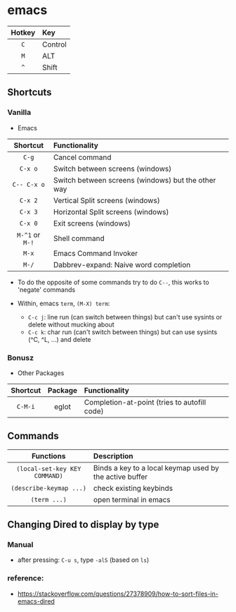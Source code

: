 # emacs

| Hotkey | Key
| :----: | :-----
| `C`    | Control
| `M`    | ALT
| `^`    | Shift

## Shortcuts

### Vanilla
- Emacs

| Shortcut | Functionality
| :----:   | :-----
| `C-g`    | Cancel command
| `C-x o`  | Switch between screens (windows)
| `C-- C-x o`  | Switch between screens (windows) but the other way
| `C-x 2`  | Vertical Split screens (windows)
| `C-x 3`  | Horizontal Split screens (windows)
| `C-x 0`  | Exit screens (windows)
| `M-^1` or `M-!` | Shell command
| `M-x` | Emacs Command Invoker
| `M-/` | Dabbrev-expand: Naive word completion

- To do the opposite of some commands try to do `C--`, this works to 'negate' commands

- Within, emacs `term`, `(M-X) term`:
  - `C-c j`: line run (can switch between things) but can't use sysints or delete without mucking about
  - `C-c k`: char run (can't switch between things) but can use sysints (^C, ^L, ...) and delete


### Bonusz
- Other Packages

| Shortcut | Package | Functionality |
| :----:   | :-----: | :--------
| `C-M-i`  | eglot   | Completion-at-point (tries to autofill code)

    
## Commands

| Functions | Description 
| :------:  | :------
| `(local-set-key KEY COMMAND)` | Binds a key to a local keymap used by the active buffer
| `(describe-keymap ...)` | check existing keybinds
| `(term ...)` | open terminal in emacs


## Changing Dired to display by type

### Manual
- after pressing: `C-u s`, type `-alS` (based on `ls`)


### reference:
- https://stackoverflow.com/questions/27378909/how-to-sort-files-in-emacs-dired
